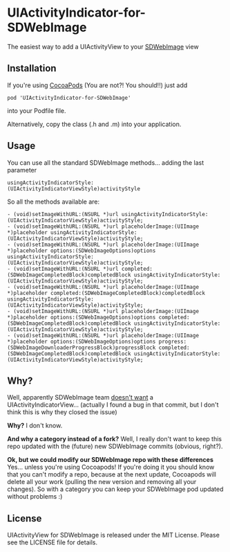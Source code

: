 UIActivityIndicator-for-SDWebImage
==================================

The easiest way to add a UIActivityView to your [SDWebImage](https://github.com/rs/SDWebImage) view


Installation
-----------

If you're using  [CocoaPods](http://cocoapods.org) (You are not?! You should!!) just add 
    
    pod 'UIActivityIndicator-for-SDWebImage'
into your Podfile file.

Alternatively, copy the class (.h and .m) into your application. 


Usage
-----------

You can use all the standard SDWebImage methods... adding the last parameter

    usingActivityIndicatorStyle:(UIActivityIndicatorViewStyle)activityStyle 

So all the methods available are:
 
    - (void)setImageWithURL:(NSURL *)url usingActivityIndicatorStyle:(UIActivityIndicatorViewStyle)activityStyle;
    - (void)setImageWithURL:(NSURL *)url placeholderImage:(UIImage *)placeholder usingActivityIndicatorStyle:(UIActivityIndicatorViewStyle)activityStyle;
    - (void)setImageWithURL:(NSURL *)url placeholderImage:(UIImage *)placeholder options:(SDWebImageOptions)options usingActivityIndicatorStyle:(UIActivityIndicatorViewStyle)activityStyle;
    - (void)setImageWithURL:(NSURL *)url completed:(SDWebImageCompletedBlock)completedBlock usingActivityIndicatorStyle:(UIActivityIndicatorViewStyle)activityStyle;
    - (void)setImageWithURL:(NSURL *)url placeholderImage:(UIImage *)placeholder completed:(SDWebImageCompletedBlock)completedBlock usingActivityIndicatorStyle:(UIActivityIndicatorViewStyle)activityStyle;
    - (void)setImageWithURL:(NSURL *)url placeholderImage:(UIImage *)placeholder options:(SDWebImageOptions)options completed:(SDWebImageCompletedBlock)completedBlock usingActivityIndicatorStyle:(UIActivityIndicatorViewStyle)activityStyle;
    - (void)setImageWithURL:(NSURL *)url placeholderImage:(UIImage *)placeholder options:(SDWebImageOptions)options progress:(SDWebImageDownloaderProgressBlock)progressBlock completed:(SDWebImageCompletedBlock)completedBlock usingActivityIndicatorStyle:(UIActivityIndicatorViewStyle)activityStyle;


Why?
-----------

Well, apparently SDWebImage team [doesn't want](https://github.com/rs/SDWebImage/pull/131) a UIActivityIndicatorView... (actually I found a bug in that commit, but I don't think this is why they closed the issue)

**Why?** I don't know. 

**And why a category instead of a fork?** Well, I really don't want to keep this repo updated with the (future) new SDWebImage commits (obvious, right?).  

**Ok, but  we could modify our SDWebImage repo with these differences** Yes... unless you're using Cocoapods! If you're doing it you should know that you can't modify a repo, because at the next update, Cocoapods will delete all your work (pulling the new version and removing all your changes). So with a category you can keep your SDWebImage pod updated without problems :) 


License
-------

UIActivityView for SDWebImage is released under the MIT License. Please see the LICENSE file for details.